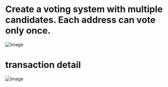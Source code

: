 # Create a voting system with multiple candidates. Each address can vote only once.
![Image](https://github.com/user-attachments/assets/302514af-c001-4678-a31d-7406b4a9959b)
# transaction detail
![Image](https://github.com/user-attachments/assets/595e7758-6734-4f32-ab06-83e504853782)
